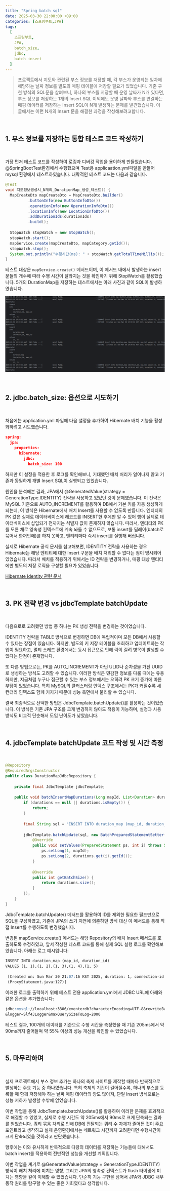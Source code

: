 ```yaml
---
title: "Spring batch sql"
date: 2025-03-30 22:00:00 +09:00
categories: [스프링부트,JPA]
tags:
  [
    스프링부트,
    JPA,
    batch_size,
    jdbc,
    batch insert
  ]
---
```


> 프로젝트에서 지도와 관련된 부스 정보를 저장할 때, 각 부스가 운영되는 일차에 해당하는 날짜 정보를 별도의 매핑 테이블에 저장할 필요가 있었습니다. 기존 구현 방식의 SQL문을 살펴보니, 하나의 부스를 저장할 때 운영 날짜가 N개 있다면, 부스 정보를 저장하는 1개의 Insert SQL 이외에도 운영 날짜와 부스를 연결하는 매핑 데이터를 저장하는 Insert SQL이 N개 발생하는 문제를 발견했습니다. 이 글에서는 이런 N개의 Insert 문을 해결한 과정을 작성해보려고합니다.

<br>

## 1. 부스 정보를 저장하는 통합 테스트 코드 작성하기

<br>

가장 먼저 테스트 코드를 작성하여 로깅과 디버깅 작업을 용이하게 만들었습니다. @SpringBootTest환경에서 수행했으며 Test용 applicaation.yml파일을 만들어 mysql 환경에서 테스트하였습니다.
 대략적인 테스트 코드는 다음과 같습니다.

```java
@Test
void 지도정보생성시_N개의_DurationMap_생성_테스트() {
  MapCreateDto mapCreateDto = MapCreateDto.builder()
          .buttonInfo(new ButtonInfoDto())
          .operationInfo(new OperationInfoDto())
          .locationInfo(new LocationInfoDto())
          .addDurationIds(durationIds)
          .build();

  StopWatch stopWatch = new StopWatch();
  stopWatch.start();
  mapService.create(mapCreateDto, mapCategory.getId());
  stopWatch.stop();
  System.out.println("수행시간(ms): " + stopWatch.getTotalTimeMillis());
}
```

테스트 대상은 `mapService.create()` 메서드이며, 이 메서드 내에서 발생하는 insert 문들의 개수에 따라 수행 시간이 달라지는 것을 확인하기 위해 StopWatch를 활용했습니다. 
5개의 DurationMap을 저장하는 테스트에서는 아래 사진과 같이 SQL이 발생하였습니다.

![image](/assets/img/post/batch_insert/1.png)


<br>

## 2. jdbc.batch_size: 옵션으로 시도하기

<br>

처음에는 application.yml 파일에 다음 설정을 추가하여 Hibernate 배치 기능을 활성화하려고 시도했습니다.

```json
spring:
  jpa:
    properties:
      hibernate:
        jdbc:
          batch_size: 100
```

하지만 이 설정을 적용한 후 로그를 확인해보니, 기대했던 배치 처리가 일어나지 않고 기존과 동일하게 개별 Insert SQL이 실행되고 있었습니다.

원인을 분석해본 결과, JPA에서 @GeneratedValue(strategy = GenerationType.IDENTITY) 전략을 사용하고 있었던 것이 문제였습니다. 이 전략은 MySQL 기준으로 AUTO_INCREMENT를 활용하여 DB에서 기본 키를 자동 생성하게 되는데, 이 방식은 Hibernate에서 배치 Insert를 사용할 수 없도록 만듭니다. 엔티티의 PK 값은 실제로 데이터베이스에 레코드를 INSERT한 후에만 알 수 있어 행이 실제로 데이터베이스에 삽입되기 전까지는 식별자 값이 존재하지 않습니다. 따라서, 엔티티의 PK를 모른 채로 영속성 컨텍스트에 계속 놔둘 수 없으므로, 보통 insert를 딜레이(batch로 묶어서 한꺼번에)를 하지 못하고, 엔티티마다 즉시 insert를 실행해 버립니다.

실제로 Hibernate 공식 문서를 참고해보면, IDENTITY 전략을 사용하는 경우 Hibernate는 해당 엔티티에 대한 Insert 구문을 배치 처리할 수 없다는 점이 명시되어 있었습니다. 따라서 배치를 적용하기 위해서는 ID 전략을 변경하거나, 매핑 대상 엔티티에만 별도의 저장 로직을 구성할 필요가 있었습니다.

[Hibernate Identity 관련 문서](https://docs.jboss.org/hibernate/stable/orm/userguide/html_single/Hibernate_User_Guide.html#identifiers-generators-identity)

<br>

## 3. PK 전략 변경 vs jdbcTemplate batchUpdate 

<br>

다음으로로 고려했던 방법 중 하나는 PK 생성 전략을 변경하는 것이었습니다.

IDENTITY 전략을 TABLE 방식으로 변경하면 DB에 독립적이며 모든 DB에서 사용할 수 있다는 장점이 있습니다. 하지만, 별도의 키 저장 테이블을 조회하고 업데이트하는 작업이 필요하고, 멀티 스레드 환경에서는 동시 접근으로 인해 락이 걸려 병목이 발생할 수 있다는 단점이 존재합니다.

또 다른 방법으로는, PK를 AUTO_INCREMENT가 아닌 ULID나 순차성을 가진 UUID로 생성하는 방식도 고려할 수 있습니다. 이러한 방식은 민감한 정보를 다룰 때에는 유용하지만, 지금처럼 누구나 접근할 수 있는 부스 정보에서는 오히려 PK 크기 증가에 따른 부담이 있었습니다. 특히 MySQL의 클러스터링 인덱스 구조에서는 PK가 커질수록 세컨더리 인덱스도 함께 커지기 때문에 성능 측면에서 불리할 수 있습니다.

결국 최종적으로 선택한 방법은 JdbcTemplate.batchUpdate()를 활용하는 것이었습니다. 이 방식은 기존 JPA 구조를 크게 변경하지 않아도 적용이 가능하며, 설정과 사용 방식도 비교적 단순해서 도입 난이도가 낮았습니다. 

<br>

## 4. jdbcTemplate batchUpdate 코드 작성 및 시간 측정

<br>

```java
@Repository
@RequiredArgsConstructor
public class DurationMapJdbcRepository {

    private final JdbcTemplate jdbcTemplate;

    public void batchInsertMapDurations(Long mapId, List<Duration> durations) {
        if (durations == null || durations.isEmpty()) {
            return;
        }

        final String sql = "INSERT INTO duration_map (map_id, duration_id) VALUES (?, ?)";

        jdbcTemplate.batchUpdate(sql, new BatchPreparedStatementSetter() {
            @Override
            public void setValues(PreparedStatement ps, int i) throws SQLException {
                ps.setLong(1, mapId);
                ps.setLong(2, durations.get(i).getId());
            }

            @Override
            public int getBatchSize() {
                return durations.size();
            }
        });
    }
}
```

JdbcTemplate.batchUpdate() 메서드를 활용하여 ID를 제외한 필요한 필드만으로 SQL을 구성하였고, 기존에 JPA의 쓰기 지연에 의존하던 방식 대신 이 메서드를 통해 직접 Insert를 수행하도록 변경했습니다.

변경된 mapService.create() 메서드는 해당 Repository의 배치 Insert 메서드를 호출하도록 수정하였고, 앞서 작성한 테스트 코드를 통해 실제 SQL 실행 로그를 확인해보았습니다. 아래는 로그 예시입니다:


```markdown
INSERT INTO duration_map (map_id, duration_id) 
VALUES (1, 1),(1, 2),(1, 3),(1, 4),(1, 5) 

 [Created on: Sun Mar 30 21:07:16 KST 2025, duration: 1, connection-id: 88, statement-id: 0, resultset-id: 0,com.zaxxer.hikari.pool.ProxyStatement.executeBatch
 (ProxyStatement.java:127)]
```

이러한 로그를 출력하기 위해 테스트 전용 application.yml에서 JDBC URL에 아래와 같은 옵션을 추가했습니다:

```markdown
jdbc:mysql://localhost:3306/eventerdb?characterEncoding=UTF-8&rewriteBatchedStatements=true&profileSQL=true
&logger=Slf4JLogger&maxQuerySizeToLog=2000
```

테스트 결과, 100개의 데이터를 기준으로 수행 시간을 측정했을 때 기존 205ms에서 약 90ms까지 줄어들며 약 55% 이상의 성능 개선을 확인할 수 있었습니다. 

<br>

## 5. 마무리하며

<br>

실제 프로젝트에서 부스 정보 추가는 하나의 축제 사이트를 제작할 때마다 반복적으로 발생하는 주요 기능 중 하나였습니다. 특히 축제의 기간이 길어질수록, 하나의 부스를 등록할 때 함께 저장해야 하는 날짜 매핑 데이터의 양도 많아져, 단일 Insert 방식으로는 성능 저하가 발생할 수밖에 없었습니다.

이번 작업을 통해 JdbcTemplate.batchUpdate()를 활용하여 이러한 문제를 효과적으로 해결할 수 있었고, 실제로 수행 시간도 약 205ms에서 90ms로 크게 단축되는 결과를 얻었습니다. 쿼리 묶음 처리로 인해 DB에 전달되는 쿼리 수 자체가 줄어든 것이 주요 포인트라고 생각하고 실제 운영환경에서는 네트워크 시간까지 고려한다면 수행시간이 크게 단축되었을 것이라고 판단했습니다.

향후에는 이와 유사하게 반복적으로 다량의 데이터를 저장하는 기능들에 대해서도 batch insert를 적용하여 전반적인 성능을 개선할 계획입니다.

이번 작업을 계기로 @GeneratedValue(strategy = GenerationType.IDENTITY) 방식이 배치 처리에 미치는 영향, 그리고 JPA의 영속성 컨텍스트가 flush 타이밍에 미치는 영향을 깊이 이해할 수 있었습니다. 단순히 기능 구현을 넘어서 JPA와 JDBC 내부 동작 원리를 탐구할 수 있는 좋은 기회였다고 생각합니다.

